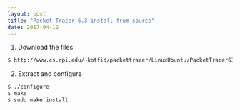 ```yaml
---
layout: post
title: "Packet Tracer 6.3 install from source"
date: 2017-04-12
---
```


1. Download the files
```bash
$ http://www.cs.rpi.edu/~kotfid/packettracer/LinuxUbuntu/PacketTracer63_linux.tar.gz
```

2. Extract and configure
```bash
$ ./configure
$ make
$ sudo make install
```

